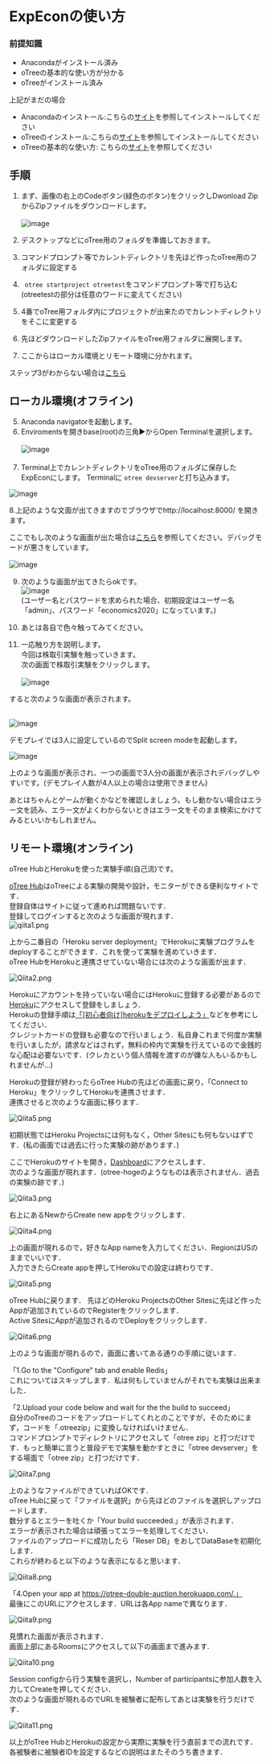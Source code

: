 # ExpEconの使い方

### 前提知識
- Anacondaがインストール済み 
- oTreeの基本的な使い方が分かる 
- oTreeがインストール済み 

上記がまだの場合
- Anacondaのインストール:こちらの[サイト](https://www.python.jp/install/anaconda/windows/install.html)を参照してインストールしてください
- oTreeのインストール:こちらの[サイト](https://otree.readthedocs.io/ja/latest/install-windows.html#install-windows)を参照してインストールしてください
- oTreeの基本的な使い方: こちらの[サイト](https://otree.readthedocs.io/ja/latest/tutorial/intro.html)を参照してください 

## 手順
1. まず、画像の右上のCodeボタン(緑色のボタン)をクリックしDwonload ZipからZipファイルをダウンロードします。  <br><br>
![image](https://user-images.githubusercontent.com/48300561/130906017-a06c47d4-ee15-4b82-b94a-7fdf239df275.png)

2. デスクトップなどにoTree用のフォルダを準備しておきます。
3. コマンドプロンプト等でカレントディレクトリを先ほど作ったoTree用のフォルダに設定する
4. ``` otree startproject otreetest```をコマンドプロンプト等で打ち込む(otreetestの部分は任意のワードに変えてください)
5. 4番でoTree用フォルダ内にプロジェクトが出来たのでカレントディレクトリをそこに変更する
7. 先ほどダウンロードしたZipファイルをoTree用フォルダに展開します。
8. ここからはローカル環境とリモート環境に分かれます。

ステップ3がわからない場合は[こちら](https://github.com/leisurely-yucyou/oTree/blob/main/%E8%A3%9C%E8%B6%B3%E8%B3%87%E6%96%99/cmd%E3%81%AB%E3%81%A4%E3%81%84%E3%81%A6.md)

## ローカル環境(オフライン)
5. Anaconda navigatorを起動します。
6. Enviromentsを開きbase(root)の三角▶からOpen Terminalを選択します。<br><br>
![image](https://user-images.githubusercontent.com/48300561/130908221-adcda5cf-b1a2-4c24-9b42-a93e7906fbc6.png) <br><br>
7. Terminal上でカレントディレクトリをoTree用のフォルダに保存したExpEconにします。
Terminalに ```otree devserver```と打ち込みます。

![image](https://user-images.githubusercontent.com/48300561/130909436-ad99a945-a1dc-48a8-a7b0-662e3395067e.png) 

8.上記のような文面が出てきますのでブラウザでhttp://localhost:8000/ を開きます。 

ここでもし次のような画面が出た場合は[こちら](https://github.com/leisurely-yucyou/oTree/blob/main/%E8%A3%9C%E8%B6%B3%E8%B3%87%E6%96%99/DEBUG%E3%83%A2%E3%83%BC%E3%83%89.md)を参照してください。デバッグモードが悪さをしています。  

![image](https://user-images.githubusercontent.com/48300561/134614554-3ee1f993-21e3-4a43-8198-b6ab58c6a55a.png)　　

9. 次のような画面が出てきたらokです。  
![image](https://user-images.githubusercontent.com/48300561/130909697-879943fb-dde0-41e3-8548-46f99307b56f.png)  
(ユーザー名とパスワードを求められた場合、初期設定はユーザー名「admin」、パスワード「economics2020」になっています。)  

10. あとは各自で色々触ってみてください。

11. 一応触り方を説明します。  
今回は株取引実験を触っていきます。  
次の画面で株取引実験をクリックします。  <br><br>
![image](https://user-images.githubusercontent.com/48300561/134615769-780b35ae-1c9d-444d-b889-c9df0b4cf8a7.png)  

すると次のような画面が表示されます。  <br><br>

![image](https://user-images.githubusercontent.com/48300561/134615820-819b37f7-d3da-4684-92c9-ff633654259d.png)  

デモプレイでは3人に設定しているのでSplit screen modeを起動します。  

![image](https://user-images.githubusercontent.com/48300561/134615900-fa32d73e-8fb8-43e6-90ce-e45952f8acd2.png)  

上のような画面が表示され、一つの画面で3人分の画面が表示されデバッグしやすいです。(デモプレイ人数が4人以上の場合は使用できません)  

あとはちゃんとゲームが動くかなどを確認しましょう。もし動かない場合はエラー文を読み、エラー文がよくわからないときはエラー文をそのまま検索にかけてみるといいかもしれません。


## リモート環境(オンライン)
oTree HubとHerokuを使った実験手順(自己流)です。

[oTree Hub](https://www.otreehub.com/)はoTreeによる実験の開発や設計，モニターができる便利なサイトです．  
登録自体はサイトに従って進めれば問題ないです．  
登録してログインすると次のような画面が現れます．  
![qiita1.png](https://qiita-image-store.s3.ap-northeast-1.amazonaws.com/0/391748/f0924d1a-799b-068b-e927-f432b0942cf9.png)  

上から二番目の「Heroku server deployment」でHerokuに実験プログラムをdeployすることができます．これを使って実験を進めていきます．  
oTree HubをHerokuと連携させていない場合には次のような画面が出ます．  

![Qiita2.png](https://qiita-image-store.s3.ap-northeast-1.amazonaws.com/0/391748/151f8d5a-7550-1832-7be8-fe7762bd0c01.png)  

Herokuにアカウントを持っていない場合にはHerokuに登録する必要があるので[Heroku](https://dashboard.heroku.com)にアクセスして登録をしましょう．  
Herokuの登録手順は[「[初心者向け]herokuをデプロイしよう」](https://qiita.com/DogK0625/items/12178fdc3dd607088ff0)などを参考にしてください．  
クレジットカードの登録も必要なので行いましょう．私自身これまで何度か実験を行いましたが，請求などはされず，無料の枠内で実験を行えているので金銭的な心配は必要ないです．(クレカという個人情報を渡すのが嫌な人もいるかもしれませんが…)  

Herokuの登録が終わったらoTree Hubの先ほどの画面に戻り，「Connect to Heroku」をクリックしてHerokuを連携させます．  
連携させると次のような画面に移ります．  

![Qiita5.png](https://qiita-image-store.s3.ap-northeast-1.amazonaws.com/0/391748/ec521221-3ac2-9388-4ffd-ab8bba0052e1.png)  


初期状態ではHeroku Projectsには何もなく，Other Sitesにも何もないはずです．(私の画面では過去に行った実験の跡があります．)  

ここでHerokuのサイトを開き，[Dashboard](https://dashboard.heroku.com/apps)にアクセスします．  
次のような画面が現れます．(otree-hogeのようなものは表示されません．過去の実験の跡です．)    

![Qiita3.png](https://qiita-image-store.s3.ap-northeast-1.amazonaws.com/0/391748/c1c6433b-fb73-e8e4-5150-cb94b354361b.png)  

右上にあるNewからCreate new appをクリックします．  

![Qiita4.png](https://qiita-image-store.s3.ap-northeast-1.amazonaws.com/0/391748/b8d7f5bf-6c5f-6fef-4a2d-dbc5c3d53004.png)  

上の画面が現れるので，好きなApp nameを入力してください．RegionはUSのままでいいです．  
入力できたらCreate appを押してHerokuでの設定は終わりです．  

![Qiita5.png](https://qiita-image-store.s3.ap-northeast-1.amazonaws.com/0/391748/ec521221-3ac2-9388-4ffd-ab8bba0052e1.png)  

oTree Hubに戻ります．
先ほどのHeroku ProjectsのOther Sitesに先ほど作ったAppが追加されているのでRegisterをクリックします．  
Active SitesにAppが追加されるのでDeployをクリックします．  

![Qiita6.png](https://qiita-image-store.s3.ap-northeast-1.amazonaws.com/0/391748/4e27b510-8bc6-d0cf-cf0e-be5b8fa0dbeb.png)  

上のような画面が現れるので，画面に書いてある通りの手順に従います．  

「1.Go to the "Configure" tab and enable Redis」  
これについてはスキップします．私は何もしていませんがそれでも実験は出来ました．  

「2.Upload your code below and wait for the the build to succeed」  
自分のoTreeのコードをアップロードしてくれとのことですが，そのためにまず，コードを「.otreezip」に変換しなければいけません．  
コマンドプロンプトでディレクトリにアクセスして「otree zip」と打つだけです．もっと簡単に言うと普段デモで実験を動かすときに「otree devserver」をする場面で「otree zip」と打つだけです．  

![Qiita7.png](https://qiita-image-store.s3.ap-northeast-1.amazonaws.com/0/391748/5dac7583-696a-601e-f057-7aad442bcb8e.png)  

上のようなファイルができていればOKです．  
oTree Hubに戻って「ファイルを選択」から先ほどのファイルを選択しアップロードします．  
数分するとエラーを吐くか「Your build succeeded.」が表示されます．  
エラーが表示された場合は頑張ってエラーを処理してください．  
ファイルのアップロードに成功したら「Reser DB」をおしてDataBaseを初期化します．  
これらが終わると以下のような表示になると思います．  

![Qiita8.png](https://qiita-image-store.s3.ap-northeast-1.amazonaws.com/0/391748/e8b75375-0ce9-de8a-f306-14b68e1df947.png)  

「4.Open your app at https://otree-double-auction.herokuapp.com/.」  
最後にこのURLにアクセスします．URLは各App nameで異なります．  

![Qiita9.png](https://qiita-image-store.s3.ap-northeast-1.amazonaws.com/0/391748/c63ebdda-da8b-782f-ca91-6faa4ac37a4e.png)  

見慣れた画面が表示されます．  
画面上部にあるRoomsにアクセスして以下の画面まで進みます.  

![Qiita10.png](https://qiita-image-store.s3.ap-northeast-1.amazonaws.com/0/391748/f215101a-47f8-adf7-b5a4-609bd6e850e2.png)  

Session configから行う実験を選択し，Number of participantsに参加人数を入力してCreateを押してください．  
次のような画面が現れるのでURLを被験者に配布してあとは実験を行うだけです．  

![Qiita11.png](https://qiita-image-store.s3.ap-northeast-1.amazonaws.com/0/391748/5d61f570-7a2c-71e5-7f51-3eec8f76dda3.png)  

以上がoTree HubとHerokuの設定から実際に実験を行う直前までの流れです．  
各被験者に被験者IDを設定するなどの説明はまたそのうち書きます．   








